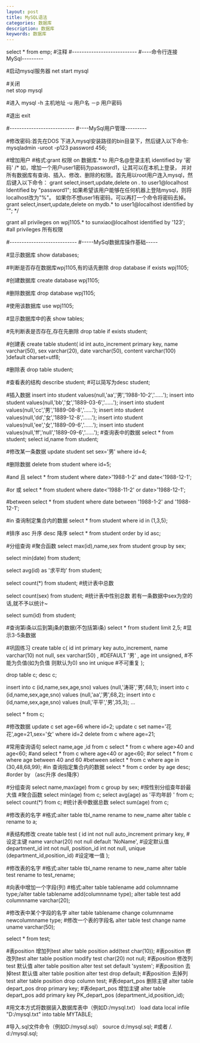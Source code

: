 ```yaml
---
layout: post
title: MySQL语法
categories: 数据库
description: 数据库
keywords: 数据库
---
```


select * from emp;  #注释
#---------------------------
#----命令行连接MySql---------

#启动mysql服务器
net start mysql

#关闭   
net stop mysql  

#进入
mysql -h 主机地址 -u 用户名 －p 用户密码

#退出
exit

#---------------------------
#----MySql用户管理---------

#修改密码:首先在DOS 下进入mysql安装路径的bin目录下，然后键入以下命令:
mysqladmin -uroot -p123 password 456;

#增加用户
#格式:grant 权限 on 数据库.* to 用户名@登录主机 identified by '密码'
/*
如，增加一个用户user1密码为password1，让其可以在本机上登录， 并对所有数据库有查询、插入、修改、删除的权限。首先用以root用户连入mysql，然后键入以下命令：
grant select,insert,update,delete on *.* to user1@localhost Identified by "password1";
如果希望该用户能够在任何机器上登陆mysql，则将localhost改为"%"。
如果你不想user1有密码，可以再打一个命令将密码去掉。
grant select,insert,update,delete on mydb.* to user1@localhost identified by "";
*/

grant all privileges on wpj1105.* to sunxiao@localhost identified by '123';   #all privileges 所有权限

#----------------------------
#-----MySql数据库操作基础-----

#显示数据库
show databases;

#判断是否存在数据库wpj1105,有的话先删除
drop database if exists wpj1105;

#创建数据库
create database wpj1105;

#删除数据库
drop database wpj1105;

#使用该数据库
use wpj1105;

#显示数据库中的表
show tables;

#先判断表是否存在,存在先删除
drop table if exists student;

#创建表
create table student(
id int auto_increment primary key,
name varchar(50),
sex varchar(20),
date varchar(50),
content varchar(100)
)default charset=utf8;

#删除表
drop table student;

#查看表的结构
describe student;  #可以简写为desc student;

#插入数据
insert into student values(null,'aa','男','1988-10-2','......');
insert into student values(null,'bb','女','1889-03-6','......');
insert into student values(null,'cc','男','1889-08-8','......');
insert into student values(null,'dd','女','1889-12-8','......');
insert into student values(null,'ee','女','1889-09-6','......');
insert into student values(null,'ff','null','1889-09-6','......');
#查询表中的数据
select * from student;
select id,name from student;

#修改某一条数据
update student set sex='男' where id=4;

#删除数据
delete from student where id=5;

#and 且
select * from student where date>'1988-1-2' and date<'1988-12-1';

#or 或
select * from student where date<'1988-11-2' or date>'1988-12-1';

#between
select * from student where date between '1988-1-2' and '1988-12-1';

#in 查询制定集合内的数据
select * from student where id in (1,3,5);

#排序 asc 升序  desc 降序
select * from student order by id asc;

#分组查询 #聚合函数
select max(id),name,sex from student group by sex;

select min(date) from student;

select avg(id) as '求平均' from student;

select count(*) from student;   #统计表中总数

select count(sex) from student;   #统计表中性别总数  若有一条数据中sex为空的话,就不予以统计~

select sum(id) from student;

#查询第i条以后到第j条的数据(不包括第i条)
select * from student limit 2,5;  #显示3-5条数据

#巩固练习
create table c(
 id int primary key auto_increment,
 name varchar(10) not null,
 sex varchar(50) ,  #DEFAULT '男' ,
 age int unsigned, #不能为负值(如为负值 则默认为0)
 sno int unique    #不可重复
);

drop table c;
desc c;

insert into c (id,name,sex,age,sno) values (null,'涛哥','男',68,1);
insert into c (id,name,sex,age,sno) values (null,'aa','男',68,2);
insert into c (id,name,sex,age,sno) values (null,'平平','男',35,3);
...

select * from c;

#修改数据
update c set age=66 where id=2;
update c set name='花花',age=21,sex='女' where id=2
delete from c where age=21;

#常用查询语句
select name,age ,id from c
select * from c where age>40 and age<60;  #and
select * from c where age<40 or age<60;  #or
select * from c where age between 40 and 60 #between
select * from c where age in (30,48,68,99);     #in 查询指定集合内的数据
select * from c order by age desc;      #order by （asc升序 des降序）

#分组查询
select name,max(age) from c group by sex;  #按性别分组查年龄最大值
#聚合函数
select min(age) from c;
select avg(age) as '平均年龄 ' from c;
select count(*) from c;  #统计表中数据总数
select sum(age) from c;

#修改表的名字
#格式:alter table tbl_name rename to new_name
alter table c rename to a;

#表结构修改
create table test
(
id int not null auto_increment primary key, #设定主键
name varchar(20) not null default 'NoName', #设定默认值
department_id int not null,
position_id int not null,
unique (department_id,position_id) #设定唯一值
);

#修改表的名字
#格式:alter table tbl_name rename to new_name
alter table test rename to test_rename;

#向表中增加一个字段(列)
#格式:alter table tablename add columnname type;/alter table tablename add(columnname type);
alter table test add  columnname varchar(20);

#修改表中某个字段的名字
alter table tablename change columnname newcolumnname type;  #修改一个表的字段名
alter table test change name uname varchar(50);

select * from test;

#表position 增加列test
alter table position add(test char(10));
#表position 修改列test
alter table position modify test char(20) not null;
#表position 修改列test 默认值
alter table position alter test set default 'system';
#表position 去掉test 默认值
alter table position alter test drop default;
#表position 去掉列test
alter table position drop column test;
#表depart_pos 删除主键
alter table depart_pos drop primary key;
#表depart_pos 增加主键
alter table depart_pos add primary key PK_depart_pos
(department_id,position_id);

#用文本方式将数据装入数据库表中（例如D:/mysql.txt）
load data local infile "D:/mysql.txt" into table MYTABLE;

#导入.sql文件命令（例如D:/mysql.sql）
source d:/mysql.sql;  #或者  /. d:/mysql.sql;
